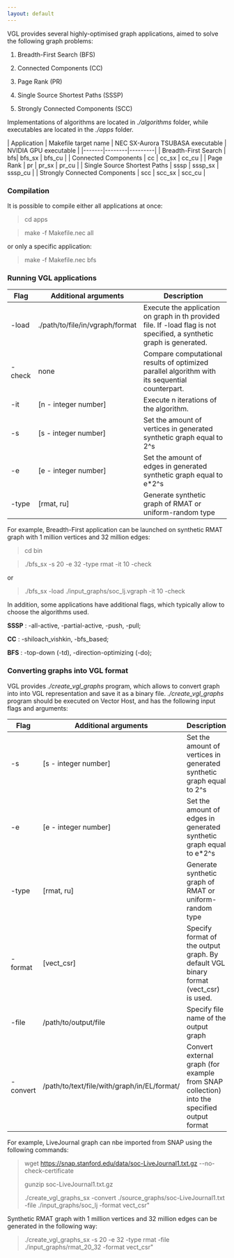 ```yaml
---
layout: default
---
```


VGL provides several highly-optimised graph applications, aimed to solve the following graph problems:

1. Breadth-First Search (BFS)

2. Connected Components (CC)

3. Page Rank (PR)

4. Single Source Shortest Paths (SSSP)

5. Strongly Connected Components (SCC)

Implementations of algorithms are located in _./algorithms_ folder, while executables 
are located in the _./apps_ folder. 

| Application | Makefile target name | NEC SX-Aurora TSUBASA executable | NVIDIA GPU executable |
|-------|--------|---------|
| Breadth-First Search | bfs| bfs_sx | bfs_cu |
| Connected Components | cc | cc_sx | cc_cu |
| Page Rank | pr | pr_sx | pr_cu |
| Single Source Shortest Paths | sssp | sssp_sx | sssp_cu |
| Strongly Connected Components | scc | scc_sx | scc_cu |

### Compilation

It is possible to compile either all applications at once:

> cd apps

> make -f Makefile.nec all

or only a specific application:

> make -f Makefile.nec bfs

### Running VGL applications

| Flag | Additional arguments | Description | 
|-------|--------|---------|
| -load | ./path/to/file/in/vgraph/format | Execute the application on graph in th provided file. If -load flag is not specified, a synthetic graph is generated.   |
| -check | none | Compare computational results of optimized parallel algorithm with its sequential counterpart. |
| -it | [n - integer number] | Execute n iterations of the algorithm. |
| -s | [s - integer number] | Set the amount of vertices in generated synthetic graph equal to 2^s |
| -e | [e - integer number] | Set the amount of edges in generated synthetic graph equal to e*2^s |
| -type | [rmat, ru] | Generate synthetic graph of RMAT or uniform-random type |

For example, Breadth-First application can be launched on synthetic RMAT graph with 1 million vertices and 32 million edges:

> cd bin

> ./bfs_sx -s 20 -e 32 -type rmat -it 10 -check

or 

> ./bfs_sx -load ./input_graphs/soc_lj.vgraph -it 10 -check

In addition, some applications have additional flags, which typically allow to choose the algorithms used.

**SSSP** : -all-active, -partial-active, -push, -pull;

**CC** : -shiloach_vishkin, -bfs_based;

**BFS** : -top-down (-td), -direction-optimizing (-do);

### Converting graphs into VGL format

VGL provides _./create_vgl_graphs_ program, which allows to convert graph into into VGL representation and save it as
a binary file. _./create_vgl_graphs_ program should be executed on Vector Host, and has the following input flags and arguments:

| Flag | Additional arguments | Description | 
|-------|--------|---------|
| -s | [s - integer number] | Set the amount of vertices in generated synthetic graph equal to 2^s |
| -e | [e - integer number] | Set the amount of edges in generated synthetic graph equal to e*2^s |
| -type | [rmat, ru] | Generate synthetic graph of RMAT or uniform-random type |
| -format | [vect_csr] | Specify format of the output graph. By default VGL binary format (vect_csr) is used. |
| -file | /path/to/output/file | Specify file name of the output graph |
| -convert | /path/to/text/file/with/graph/in/EL/format/ | Convert external graph (for example from SNAP collection) into the specified output format |

For example, LiveJournal graph can nbe imported from SNAP using the following commands:

> wget https://snap.stanford.edu/data/soc-LiveJournal1.txt.gz --no-check-certificate
>
> gunzip soc-LiveJournal1.txt.gz
>
> ./create_vgl_graphs_sx -convert ./source_graphs/soc-LiveJournal1.txt -file ./input_graphs/soc_lj -format vect_csr"

Synthetic RMAT graph with 1 million vertices and 32 million edges can be generated in the following way: 

> ./create_vgl_graphs_sx -s 20 -e 32 -type rmat -file ./input_graphs/rmat_20_32 -format vect_csr"
